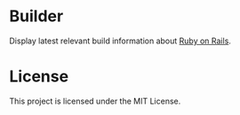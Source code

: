 # Builder

Display latest relevant build information about [Ruby on
Rails](http://rubyonrails.org).

# License

This project is licensed under the MIT License.
